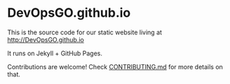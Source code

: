 # DevOpsGO.github.io

This is the source code for our static website living at http://DevOpsGO.github.io

It runs on Jekyll + GitHub Pages.

Contributions are welcome! Check [CONTRIBUTING.md](./CONTRIBUTING.md) for more details on that.
